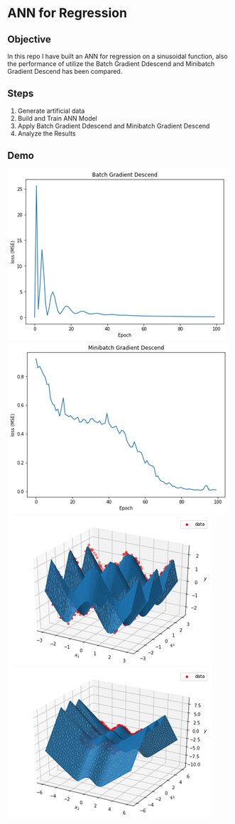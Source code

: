 # ANN for Regression
 
## Objective
In this repo I have built an ANN for regression on a sinusoidal function, also the performance of utilize the Batch Gradient Ddescend and Minibatch Gradient Descend has been compared.

## Steps
1. Generate artificial data
3. Build and Train ANN Model
4. Apply Batch Gradient Ddescend and Minibatch Gradient Descend
5. Analyze the Results

## Demo
![alt text](https://github.com/rhettxio/Deep-Learning/blob/master/ANN%20for%20regression/loss%20of%20BGD.png)
![alt text](https://github.com/rhettxio/Deep-Learning/blob/master/ANN%20for%20regression/loss%20of%20MBGD.png)
![alt text](https://github.com/rhettxio/Deep-Learning/blob/master/ANN%20for%20regression/regression%20surface.png)
![alt text](https://github.com/rhettxio/Deep-Learning/blob/master/ANN%20for%20regression/regression%20surface%20extrapolate.png)
